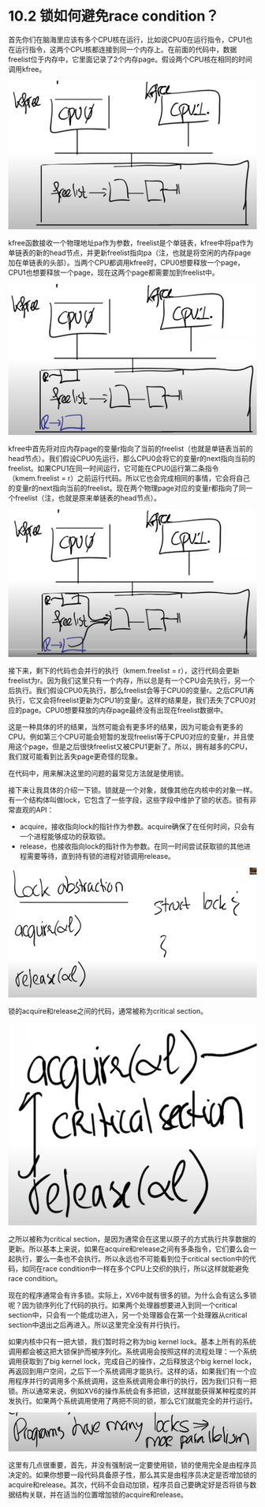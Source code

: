 # 10.2 锁如何避免race condition？

首先你们在脑海里应该有多个CPU核在运行，比如说CPU0在运行指令，CPU1也在运行指令，这两个CPU核都连接到同一个内存上。在前面的代码中，数据freelist位于内存中，它里面记录了2个内存page。假设两个CPU核在相同的时间调用kfree。

![](../.gitbook/assets/image%20%28506%29.png)

kfree函数接收一个物理地址pa作为参数，freelist是个单链表，kfree中将pa作为单链表的新的head节点，并更新freelist指向pa（注，也就是将空闲的内存page加在单链表的头部）。当两个CPU都调用kfree时，CPU0想要释放一个page，CPU1也想要释放一个page，现在这两个page都需要加到freelist中。

![](../.gitbook/assets/image%20%28570%29.png)

kfree中首先将对应内存page的变量r指向了当前的freelist（也就是单链表当前的head节点）。我们假设CPU0先运行，那么CPU0会将它的变量r的next指向当前的freelist。如果CPU1在同一时间运行，它可能在CPU0运行第二条指令（kmem.freelist = r）之前运行代码。所以它也会完成相同的事情，它会将自己的变量r的next指向当前的freelist。现在两个物理page对应的变量r都指向了同一个freelist（注，也就是原来单链表的head节点）。

![](../.gitbook/assets/image%20%28447%29.png)

接下来，剩下的代码也会并行的执行（kmem.freelist = r），这行代码会更新freelist为r。因为我们这里只有一个内存，所以总是有一个CPU会先执行，另一个后执行。我们假设CPU0先执行，那么freelist会等于CPU0的变量r。之后CPU1再执行，它又会将freelist更新为CPU1的变量r。这样的结果是，我们丢失了CPU0对应的page。CPU0想要释放的内存page最终没有出现在freelist数据中。

这是一种具体的坏的结果，当然可能会有更多坏的结果，因为可能会有更多的CPU。例如第三个CPU可能会短暂的发现freelist等于CPU0对应的变量r，并且使用这个page，但是之后很快freelist又被CPU1更新了。所以，拥有越多的CPU，我们就可能看到比丢失page更奇怪的现象。

在代码中，用来解决这里的问题的最常见方法就是使用锁。

接下来让我具体的介绍一下锁。锁就是一个对象，就像其他在内核中的对象一样。有一个结构体叫做lock，它包含了一些字段，这些字段中维护了锁的状态。锁有非常直观的API：

* acquire，接收指向lock的指针作为参数。acquire确保了在任何时间，只会有一个进程能够成功的获取锁。
* release，也接收指向lock的指针作为参数。在同一时间尝试获取锁的其他进程需要等待，直到持有锁的进程对锁调用release。

![](../.gitbook/assets/image%20%28575%29.png)

锁的acquire和release之间的代码，通常被称为critical section。

![](../.gitbook/assets/image%20%28522%29.png)

之所以被称为critical section，是因为通常会在这里以原子的方式执行共享数据的更新。所以基本上来说，如果在acquire和release之间有多条指令，它们要么会一起执行，要么一条也不会执行。所以永远也不可能看到位于critical section中的代码，如同在race condition中一样在多个CPU上交织的执行，所以这样就能避免race condition。

现在的程序通常会有许多锁。实际上，XV6中就有很多的锁。为什么会有这么多锁呢？因为锁序列化了代码的执行。如果两个处理器想要进入到同一个critical section中，只会有一个能成功进入，另一个处理器会在第一个处理器从critical section中退出之后再进入。所以这里完全没有并行执行。

如果内核中只有一把大锁，我们暂时将之称为big kernel lock。基本上所有的系统调用都会被这把大锁保护而被序列化。系统调用会按照这样的流程处理：一个系统调用获取到了big kernel lock，完成自己的操作，之后释放这个big kernel lock，再返回到用户空间，之后下一个系统调用才能执行。这样的话，如果我们有一个应用程序并行的调用多个系统调用，这些系统调用会串行的执行，因为我们只有一把锁。所以通常来说，例如XV6的操作系统会有多把锁，这样就能获得某种程度的并发执行。如果两个系统调用使用了两把不同的锁，那么它们就能完全的并行运行。

![](../.gitbook/assets/image%20%28571%29.png)

这里有几点很重要，首先，并没有强制说一定要使用锁，锁的使用完全是由程序员决定的。如果你想要一段代码具备原子性，那么其实是由程序员决定是否增加锁的acquire和release。其次，代码不会自动加锁，程序员自己要确定好是否将锁与数据结构关联，并在适当的位置增加锁的acquire和release。

